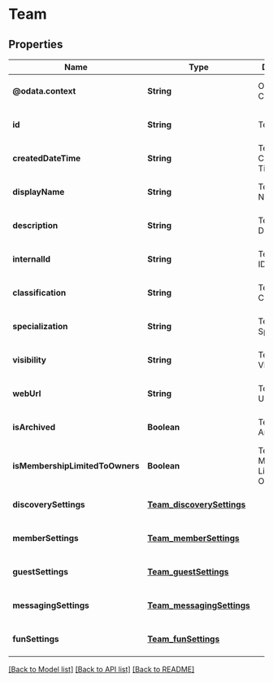 # Team
## Properties

Name | Type | Description | Notes
------------ | ------------- | ------------- | -------------
**@odata.context** | **String** | OData Context | [optional] [default to null]
**id** | **String** | Team ID | [optional] [default to null]
**createdDateTime** | **String** | Team Created Date Time | [optional] [default to null]
**displayName** | **String** | Team Display Name | [optional] [default to null]
**description** | **String** | Team Description | [optional] [default to null]
**internalId** | **String** | Team Internal ID | [optional] [default to null]
**classification** | **String** | Team Classification | [optional] [default to null]
**specialization** | **String** | Team Specialization | [optional] [default to null]
**visibility** | **String** | Team Visibility | [optional] [default to null]
**webUrl** | **String** | Team Web URL | [optional] [default to null]
**isArchived** | **Boolean** | Team Is Archived | [optional] [default to null]
**isMembershipLimitedToOwners** | **Boolean** | Team Is Membership Limited To Owners | [optional] [default to null]
**discoverySettings** | [**Team_discoverySettings**](Team_discoverySettings.md) |  | [optional] [default to null]
**memberSettings** | [**Team_memberSettings**](Team_memberSettings.md) |  | [optional] [default to null]
**guestSettings** | [**Team_guestSettings**](Team_guestSettings.md) |  | [optional] [default to null]
**messagingSettings** | [**Team_messagingSettings**](Team_messagingSettings.md) |  | [optional] [default to null]
**funSettings** | [**Team_funSettings**](Team_funSettings.md) |  | [optional] [default to null]

[[Back to Model list]](../README.md#documentation-for-models) [[Back to API list]](../README.md#documentation-for-api-endpoints) [[Back to README]](../README.md)

